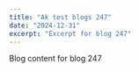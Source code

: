 ```yaml
---
title: "Ak test blogs 247"
date: "2024-12-31"
excerpt: "Excerpt for blog 247"
---
```


Blog content for blog 247